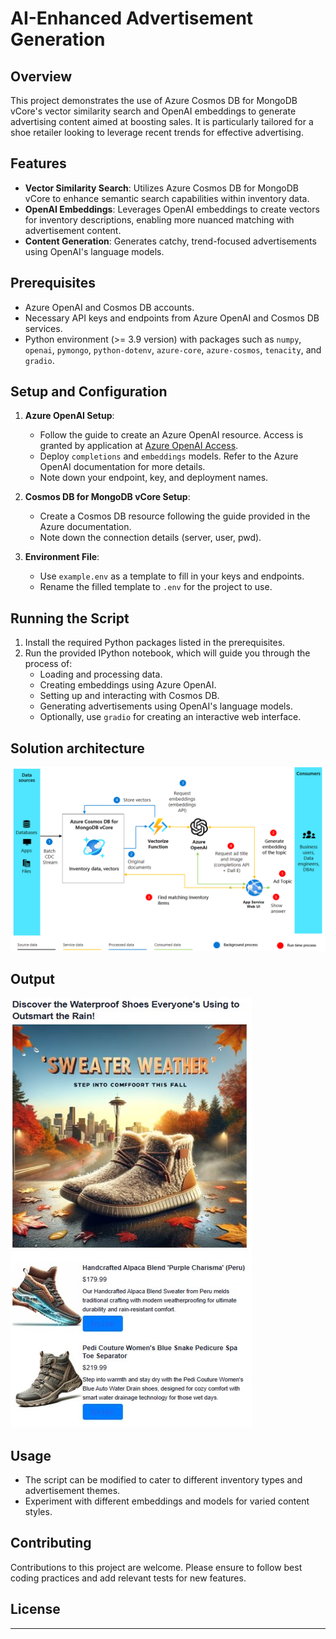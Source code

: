 # AI-Enhanced Advertisement Generation

## Overview
This project demonstrates the use of Azure Cosmos DB for MongoDB vCore's vector similarity search and OpenAI embeddings to generate advertising content aimed at boosting sales. It is particularly tailored for a shoe retailer looking to leverage recent trends for effective advertising.

## Features
- **Vector Similarity Search**: Utilizes Azure Cosmos DB for MongoDB vCore to enhance semantic search capabilities within inventory data.
- **OpenAI Embeddings**: Leverages OpenAI embeddings to create vectors for inventory descriptions, enabling more nuanced matching with advertisement content.
- **Content Generation**: Generates catchy, trend-focused advertisements using OpenAI's language models.

## Prerequisites
- Azure OpenAI and Cosmos DB accounts.
- Necessary API keys and endpoints from Azure OpenAI and Cosmos DB services.
- Python environment (>= 3.9 version) with packages such as `numpy`, `openai`, `pymongo`, `python-dotenv`, `azure-core`, `azure-cosmos`, `tenacity`, and `gradio`.

## Setup and Configuration
1. **Azure OpenAI Setup**:
   - Follow the guide to create an Azure OpenAI resource. Access is granted by application at [Azure OpenAI Access](https://aka.ms/oai/access).
   - Deploy `completions` and `embeddings` models. Refer to the Azure OpenAI documentation for more details.
   - Note down your endpoint, key, and deployment names.

2. **Cosmos DB for MongoDB vCore Setup**:
   - Create a Cosmos DB resource following the guide provided in the Azure documentation.
   - Note down the connection details (server, user, pwd).

3. **Environment File**:
   - Use `example.env` as a template to fill in your keys and endpoints.
   - Rename the filled template to `.env` for the project to use.

## Running the Script
1. Install the required Python packages listed in the prerequisites.
2. Run the provided IPython notebook, which will guide you through the process of:
   - Loading and processing data.
   - Creating embeddings using Azure OpenAI.
   - Setting up and interacting with Cosmos DB.
   - Generating advertisements using OpenAI's language models.
   - Optionally, use `gradio` for creating an interactive web interface.

## Solution architecture
![solution architecture](./media/architecture.png)

## Output 
![Output screen](./media/Output.png)

## Usage
- The script can be modified to cater to different inventory types and advertisement themes.
- Experiment with different embeddings and models for varied content styles.

## Contributing
Contributions to this project are welcome. Please ensure to follow best coding practices and add relevant tests for new features.

## License

---
